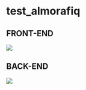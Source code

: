 # test_almorafiq

<h2>FRONT-END</h2>
<img src="C:\Users\21260\Desktop\capture.jpg" />


<h2>BACK-END</h2>
<img src="C:\Users\21260\Desktop\capture.jpg" />
